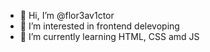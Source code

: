 - 👋 Hi, I’m @flor3av1ctor
- 👀 I’m interested in frontend delevoping
- 🌱 I’m currently learning HTML, CSS amd JS

<!---
flor3av1ctor/flor3av1ctor is a ✨ special ✨ repository because its `README.md` (this file) appears on your GitHub profile.
You can click the Preview link to take a look at your changes.
--->
